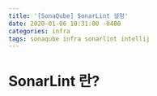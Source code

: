 ```yaml
---
title: '[SonaQube] SonarLint 설정'
date: 2020-01-06 10:31:00 -0400
categories: infra
tags: sonaqube infra sonarlint intellij
---
```


# SonarLint 란?
